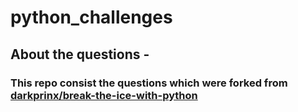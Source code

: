 # python_challenges
## About the questions -
### This repo consist the questions which were forked from [darkprinx/break-the-ice-with-python](https://github.com/darkprinx/break-the-ice-with-python)